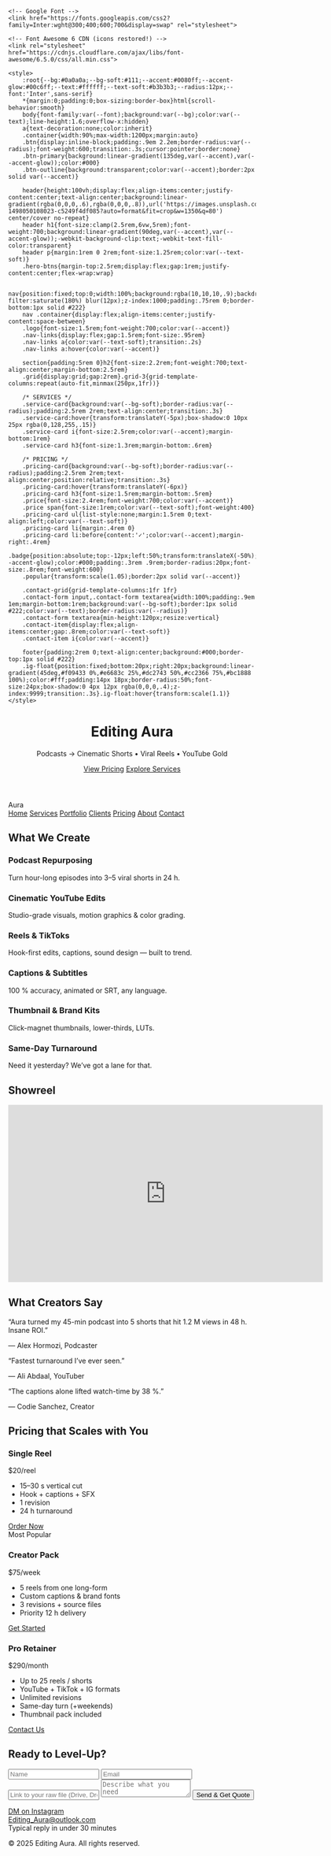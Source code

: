 <!DOCTYPE html>
<html lang="en">
<head>
    <meta charset="UTF-8">
    <meta name="viewport" content="width=device-width, initial-scale=1.0">
    <title>Editing Aura – Portfolio & Pricing</title>

    <!-- Google Font -->
    <link href="https://fonts.googleapis.com/css2?family=Inter:wght@300;400;600;700&display=swap" rel="stylesheet">
    
    <!-- Font Awesome 6 CDN (icons restored!) -->
    <link rel="stylesheet" href="https://cdnjs.cloudflare.com/ajax/libs/font-awesome/6.5.0/css/all.min.css">

    <style>
        :root{--bg:#0a0a0a;--bg-soft:#111;--accent:#0080ff;--accent-glow:#00c6ff;--text:#ffffff;--text-soft:#b3b3b3;--radius:12px;--font:'Inter',sans-serif}
        *{margin:0;padding:0;box-sizing:border-box}html{scroll-behavior:smooth}
        body{font-family:var(--font);background:var(--bg);color:var(--text);line-height:1.6;overflow-x:hidden}
        a{text-decoration:none;color:inherit}
        .container{width:90%;max-width:1200px;margin:auto}
        .btn{display:inline-block;padding:.9em 2.2em;border-radius:var(--radius);font-weight:600;transition:.3s;cursor:pointer;border:none}
        .btn-primary{background:linear-gradient(135deg,var(--accent),var(--accent-glow));color:#000}
        .btn-outline{background:transparent;color:var(--accent);border:2px solid var(--accent)}

        header{height:100vh;display:flex;align-items:center;justify-content:center;text-align:center;background:linear-gradient(rgba(0,0,0,.6),rgba(0,0,0,.8)),url('https://images.unsplash.com/photo-1498050108023-c5249f4df085?auto=format&fit=crop&w=1350&q=80') center/cover no-repeat}
        header h1{font-size:clamp(2.5rem,6vw,5rem);font-weight:700;background:linear-gradient(90deg,var(--accent),var(--accent-glow));-webkit-background-clip:text;-webkit-text-fill-color:transparent}
        header p{margin:1rem 0 2rem;font-size:1.25rem;color:var(--text-soft)}
        .hero-btns{margin-top:2.5rem;display:flex;gap:1rem;justify-content:center;flex-wrap:wrap}

        nav{position:fixed;top:0;width:100%;background:rgba(10,10,10,.9);backdrop-filter:saturate(180%) blur(12px);z-index:1000;padding:.75rem 0;border-bottom:1px solid #222}
        nav .container{display:flex;align-items:center;justify-content:space-between}
        .logo{font-size:1.5rem;font-weight:700;color:var(--accent)}
        .nav-links{display:flex;gap:1.5rem;font-size:.95rem}
        .nav-links a{color:var(--text-soft);transition:.2s}
        .nav-links a:hover{color:var(--accent)}

        section{padding:5rem 0}h2{font-size:2.2rem;font-weight:700;text-align:center;margin-bottom:2.5rem}
        .grid{display:grid;gap:2rem}.grid-3{grid-template-columns:repeat(auto-fit,minmax(250px,1fr))}

        /* SERVICES */
        .service-card{background:var(--bg-soft);border-radius:var(--radius);padding:2.5rem 2rem;text-align:center;transition:.3s}
        .service-card:hover{transform:translateY(-5px);box-shadow:0 10px 25px rgba(0,128,255,.15)}
        .service-card i{font-size:2.5rem;color:var(--accent);margin-bottom:1rem}
        .service-card h3{font-size:1.3rem;margin-bottom:.6rem}

        /* PRICING */
        .pricing-card{background:var(--bg-soft);border-radius:var(--radius);padding:2.5rem 2rem;text-align:center;position:relative;transition:.3s}
        .pricing-card:hover{transform:translateY(-6px)}
        .pricing-card h3{font-size:1.5rem;margin-bottom:.5rem}
        .price{font-size:2.4rem;font-weight:700;color:var(--accent)}
        .price span{font-size:1rem;color:var(--text-soft);font-weight:400}
        .pricing-card ul{list-style:none;margin:1.5rem 0;text-align:left;color:var(--text-soft)}
        .pricing-card li{margin:.4rem 0}
        .pricing-card li:before{content:'✓';color:var(--accent);margin-right:.4rem}
        .badge{position:absolute;top:-12px;left:50%;transform:translateX(-50%);background:var(--accent-glow);color:#000;padding:.3rem .9rem;border-radius:20px;font-size:.8rem;font-weight:600}
        .popular{transform:scale(1.05);border:2px solid var(--accent)}

        .contact-grid{grid-template-columns:1fr 1fr}
        .contact-form input,.contact-form textarea{width:100%;padding:.9em 1em;margin-bottom:1rem;background:var(--bg-soft);border:1px solid #222;color:var(--text);border-radius:var(--radius)}
        .contact-form textarea{min-height:120px;resize:vertical}
        .contact-item{display:flex;align-items:center;gap:.8rem;color:var(--text-soft)}
        .contact-item i{color:var(--accent)}

        footer{padding:2rem 0;text-align:center;background:#000;border-top:1px solid #222}
        .ig-float{position:fixed;bottom:20px;right:20px;background:linear-gradient(45deg,#f09433 0%,#e6683c 25%,#dc2743 50%,#cc2366 75%,#bc1888 100%);color:#fff;padding:14px 18px;border-radius:50%;font-size:24px;box-shadow:0 4px 12px rgba(0,0,0,.4);z-index:9999;transition:.3s}.ig-float:hover{transform:scale(1.1)}
    </style>
</head>
<body>

<header id="home">
    <div class="container">
        <h1>Editing Aura</h1>
        <p>Podcasts → Cinematic Shorts • Viral Reels • YouTube Gold</p>
        <div class="hero-btns">
            <a href="#pricing" class="btn btn-primary">View Pricing</a>
            <a href="#services" class="btn btn-outline">Explore Services</a>
        </div>
    </div>
</header>

<nav>
    <div class="container">
        <div class="logo">Aura</div>
        <div class="nav-links">
            <a href="#home">Home</a>
            <a href="#services">Services</a>
            <a href="#portfolio">Portfolio</a>
            <a href="#testimonials">Clients</a>
            <a href="#pricing">Pricing</a>
            <a href="#about">About</a>
            <a href="#contact">Contact</a>
        </div>
    </div>
</nav>

<!-- SERVICES -->
<section id="services">
    <div class="container">
        <h2>What We Create</h2>
        <div class="grid grid-3">
            <div class="service-card"><i class="fas fa-microphone-alt"></i><h3>Podcast Repurposing</h3><p>Turn hour-long episodes into 3–5 viral shorts in 24 h.</p></div>
            <div class="service-card"><i class="fab fa-youtube"></i><h3>Cinematic YouTube Edits</h3><p>Studio-grade visuals, motion graphics & color grading.</p></div>
            <div class="service-card"><i class="fas fa-mobile-alt"></i><h3>Reels & TikToks</h3><p>Hook-first edits, captions, sound design — built to trend.</p></div>
            <div class="service-card"><i class="fas fa-closed-captioning"></i><h3>Captions & Subtitles</h3><p>100 % accuracy, animated or SRT, any language.</p></div>
            <div class="service-card"><i class="fas fa-magic"></i><h3>Thumbnail & Brand Kits</h3><p>Click-magnet thumbnails, lower-thirds, LUTs.</p></div>
            <div class="service-card"><i class="fas fa-rocket"></i><h3>Same-Day Turnaround</h3><p>Need it yesterday? We’ve got a lane for that.</p></div>
        </div>
    </div>
</section>

<!-- PORTFOLIO -->
<section id="portfolio">
    <div class="container">
        <h2>Showreel</h2>
        <div class="grid portfolio-grid">
            <div class="portfolio-item">
                <iframe src="https://www.youtube.com/embed/sq4-IyhMSMQ" width="640" height="360" frameborder="0" allow="accelerometer; autoplay; clipboard-write; encrypted-media; gyroscope; picture-in-picture" allowfullscreen></iframe>
            </div>
        </div>
    </div>
</section>

<!-- TESTIMONIALS -->
<section id="testimonials">
    <div class="container">
        <h2>What Creators Say</h2>
        <div class="grid grid-3">
            <div class="testimonial-card"><p>“Aura turned my 45-min podcast into 5 shorts that hit 1.2 M views in 48 h. Insane ROI.”</p><p>— Alex Hormozi, Podcaster</p></div>
            <div class="testimonial-card"><p>“Fastest turnaround I’ve ever seen.”</p><p>— Ali Abdaal, YouTuber</p></div>
            <div class="testimonial-card"><p>“The captions alone lifted watch-time by 38 %.”</p><p>— Codie Sanchez, Creator</p></div>
        </div>
    </div>
</section>

<!-- PRICING -->
<section id="pricing">
    <div class="container">
        <h2>Pricing that Scales with You</h2>
        <div class="grid grid-3">
            <div class="pricing-card"><h3>Single Reel</h3><div class="price">$20<span>/reel</span></div><ul><li>15–30 s vertical cut</li><li>Hook + captions + SFX</li><li>1 revision</li><li>24 h turnaround</li></ul><a href="#contact" class="btn btn-primary">Order Now</a></div>
            <div class="pricing-card popular"><span class="badge">Most Popular</span><h3>Creator Pack</h3><div class="price">$75<span>/week</span></div><ul><li>5 reels from one long-form</li><li>Custom captions & brand fonts</li><li>3 revisions + source files</li><li>Priority 12 h delivery</li></ul><a href="#contact" class="btn btn-primary">Get Started</a></div>
            <div class="pricing-card"><h3>Pro Retainer</h3><div class="price">$290<span>/month</span></div><ul><li>Up to 25 reels / shorts</li><li>YouTube + TikTok + IG formats</li><li>Unlimited revisions</li><li>Same-day turn (+weekends)</li><li>Thumbnail pack included</li></ul><a href="#contact" class="btn btn-outline">Contact Us</a></div>
        </div>
    </div>
</section>

<!-- CONTACT -->
<section id="contact">
    <div class="container">
        <h2>Ready to Level-Up?</h2>
        <div class="grid contact-grid">
            <form class="contact-form" action="https://formspree.io/f/mblkgadw" method="POST">
                <input type="text" name="name" placeholder="Name" required>
                <input type="email" name="email" placeholder="Email" required>
                <input type="url" name="link" placeholder="Link to your raw file (Drive, Dropbox, etc.)" required>
                <textarea name="message" placeholder="Describe what you need" required></textarea>
                <button type="submit" class="btn btn-primary">Send & Get Quote</button>
            </form>
            <div class="contact-info">
                <div class="contact-item"><i class="fab fa-instagram"></i><a href="https://www.instagram.com/editing_aura_official/" target="_blank">DM on Instagram</a></div>
                <div class="contact-item"><i class="fas fa-envelope"></i><a href="mailto:Editing_Aura@outlook.com">Editing_Aura@outlook.com</a></div>
                <div class="contact-item"><i class="fas fa-clock"></i><span>Typical reply in under 30 minutes</span></div>
            </div>
        </div>
    </div>
</section>

<footer>
    <div class="container">
        <p>&copy; 2025 Editing Aura. All rights reserved.</p>
    </div>
</footer>

<!-- Floating Instagram Button -->
<a class="ig-float" href="https://www.instagram.com/editing_aura_official/" target="_blank"><i class="fab fa-instagram"></i></a>

</body>
</html>
